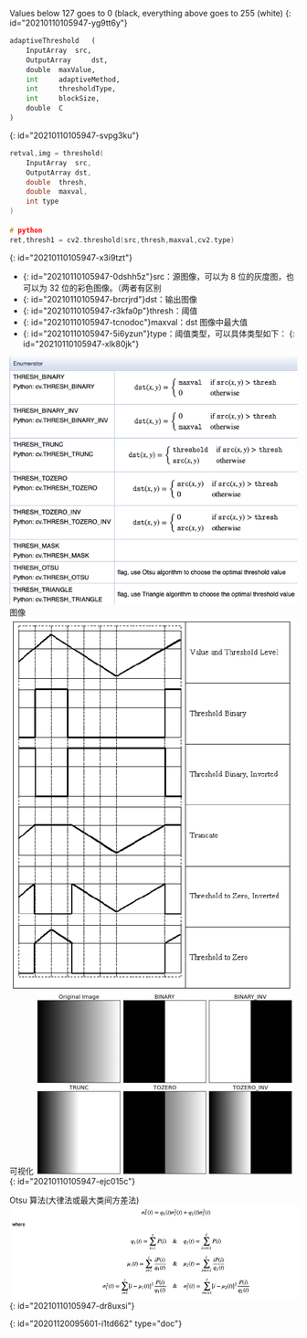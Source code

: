 Values below 127 goes to 0 (black, everything above goes to 255 (white)
{: id="20210110105947-yg9tt6y"}

```python
adaptiveThreshold	(
	InputArray 	src,
	OutputArray 	dst,
	double 	maxValue,
	int 	adaptiveMethod,
	int 	thresholdType,
	int 	blockSize,
	double 	C 
)
```
{: id="20210110105947-svpg3ku"}

```cpp
retval,img = threshold(
	InputArray 	src,
	OutputArray dst,
	double 	thresh,
	double 	maxval,
	int type 
)

# python
ret,thresh1 = cv2.threshold(src,thresh,maxval,cv2.type)
```
{: id="20210110105947-x3i9tzt"}

* {: id="20210110105947-0dshh5z"}src：源图像，可以为 8 位的灰度图，也可以为 32 位的彩色图像。（两者有区别
* {: id="20210110105947-brcrjrd"}dst：输出图像
* {: id="20210110105947-r3kfa0p"}thresh：阈值
* {: id="20210110105947-tcnodoc"}maxval：dst 图像中最大值
* {: id="20210110105947-5i6yzun"}type：阈值类型，可以具体类型如下：
{: id="20210110105947-xlk80jk"}

![](assets/opencv-threshold-enumerator.png)
图像
![](assets/threshold.png)
可视化
![](assets/threshold.jpg)
{: id="20210110105947-ejc015c"}

Otsu 算法(大律法或最大类间方差法)
![](assets/threshold-otsu.png)
{: id="20210110105947-dr8uxsi"}


{: id="20201120095601-i1td662" type="doc"}
